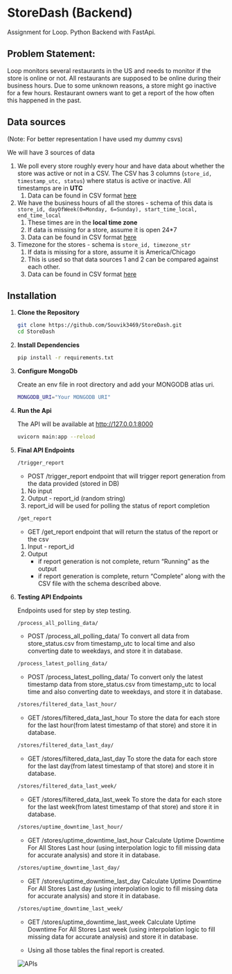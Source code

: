 # StoreDash (Backend)
Assignment for Loop. Python Backend with FastApi.
## Problem Statement:
Loop monitors several restaurants in the US and needs to monitor if the store is online or not. All restaurants are supposed to be online during their business hours. Due to some unknown reasons, a store might go inactive for a few hours. Restaurant owners want to get a report of the how often this happened in the past.  

## Data sources

(Note: For better representation I have used my dummy csvs)

We will have 3 sources of data 

1. We poll every store roughly every hour and have data about whether the store was active or not in a CSV.  The CSV has 3 columns (`store_id, timestamp_utc, status`) where status is active or inactive.  All timestamps are in **UTC**
    1. Data can be found in CSV format [here](https://github.com/Souvik3469/loop/blob/main/data/store_status.csv)
2. We have the business hours of all the stores - schema of this data is `store_id, dayOfWeek(0=Monday, 6=Sunday), start_time_local, end_time_local`
    1. These times are in the **local time zone**
    2. If data is missing for a store, assume it is open 24*7
    3. Data can be found in CSV format [here](https://github.com/Souvik3469/loop/blob/main/data/business_hours.csv)
3. Timezone for the stores - schema is `store_id, timezone_str` 
    1. If data is missing for a store, assume it is America/Chicago
    2. This is used so that data sources 1 and 2 can be compared against each other. 
    3. Data can be found in CSV format [here](https://github.com/Souvik3469/loop/blob/main/data/store_timezones.csv)
   
## Installation

1. **Clone the Repository**

   ```bash
   git clone https://github.com/Souvik3469/StoreDash.git
   cd StoreDash

2. **Install Dependencies**

   ```bash
   pip install -r requirements.txt
   
3. **Configure MongoDb**

   Create an env file in root directory and add your MONGODB atlas uri.
   ```bash
   MONGODB_URI="Your MONGODB URI"

4. **Run the Api**

   The API will be available at http://127.0.0.1:8000
   ```bash
   uvicorn main:app --reload
5. **Final API Endpoints**

    ```bash
   /trigger_report
    ```
   - POST /trigger_report endpoint that will trigger report generation from the data provided (stored in DB)
    1. No input 
    2. Output - report_id (random string) 
    3. report_id will be used for polling the status of report completion

    ```bash
   /get_report
    ```
   - GET /get_report endpoint that will return the status of the report or the csv
    1. Input - report_id
    2. Output
        - if report generation is not complete, return “Running” as the output
        - if report generation is complete, return “Complete” along with the CSV file with the schema described above.
        
6. **Testing API Endpoints**

    Endpoints used for step by step testing.

     ```bash
   /process_all_polling_data/
    ```
   - POST
    /process_all_polling_data/
    To convert all data from store_status.csv from timestamp_utc to local time and also converting date to weekdays, and store it in database.
    
    ```bash
   /process_latest_polling_data/
    ```
   - POST
    /process_latest_polling_data/
    To convert only the latest timestamp data from store_status.csv from timestamp_utc to local time and also converting date to weekdays, and store it in database.
    
    ```bash
   /stores/filtered_data_last_hour/
    ```
    - GET
    /stores/filtered_data_last_hour
    To store the data for each store for the last hour(from latest timestamp of that store) and store it in database.
    
    ```bash
   /stores/filtered_data_last_day/
    ```
    - GET
    /stores/filtered_data_last_day
    To store the data for each store for the last day(from latest timestamp of that store) and store it in database.
    
    ```bash
   /stores/filtered_data_last_week/
    ```
    - GET
    /stores/filtered_data_last_week
    To store the data for each store for the last week(from latest timestamp of that store) and store it in database.
    
    ```bash
   /stores/uptime_downtime_last_hour/
    ```
    - GET
    /stores/uptime_downtime_last_hour
    Calculate Uptime Downtime For All Stores Last hour (using interpolation logic to fill missing data for accurate analysis) and store it in database.
    
    ```bash
   /stores/uptime_downtime_last_day/
    ```
   - GET
    /stores/uptime_downtime_last_day
    Calculate Uptime Downtime For All Stores Last day (using interpolation logic to fill missing data for accurate analysis) and store it in database.
    
    ```bash
   /stores/uptime_downtime_last_week/
    ```
   - GET
    /stores/uptime_downtime_last_week
    Calculate Uptime Downtime For All Stores Last week (using interpolation logic to fill missing data for accurate analysis) and store it in database.
    
    - Using all those tables the final report is created.

   ![APIs](https://github.com/Souvik3469/loop/blob/main/data/apis.png)

   
